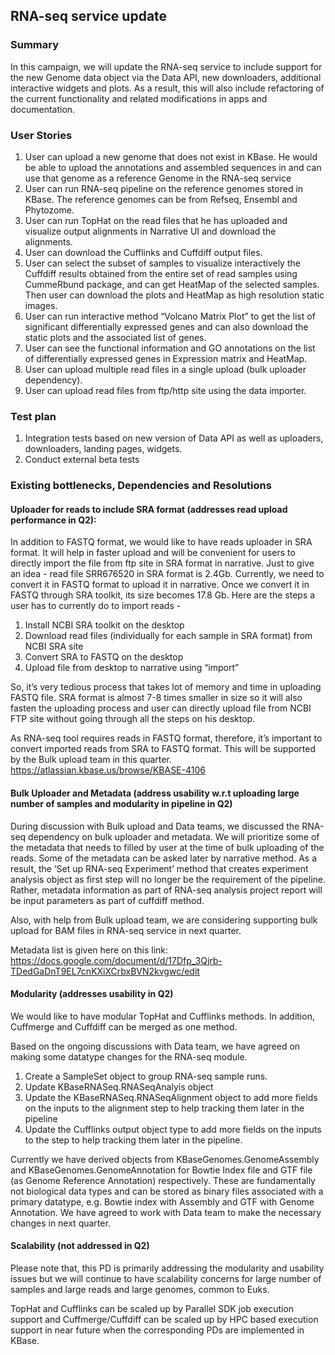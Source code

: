 ## RNA-seq service update

### Summary
In this campaign, we will update the RNA-seq service to include support for the new Genome data object via the Data API, new downloaders, additional interactive widgets and plots. As a result, this will also include refactoring of the current functionality and related modifications in apps and documentation.

### User Stories
1. User can upload a new genome that does not exist in KBase. He would be able to upload the annotations and assembled sequences in and can use that genome as a reference Genome in the RNA-seq service
2. User can run RNA-seq pipeline on the reference genomes stored in KBase. The reference genomes can be from Refseq, Ensembl and Phytozome. 
3. User can run TopHat on the read files that he has uploaded and visualize output alignments in Narrative UI and download the alignments.
4. User can download the Cufflinks and Cuffdiff output files.
5. User can select the subset of samples to visualize interactively the Cuffdiff results obtained from the entire set of read samples using CummeRbund package, and can get HeatMap of the selected samples. Then user can  download the plots and HeatMap as high resolution static images.  
6. User can run interactive method “Volcano Matrix Plot” to get the list of significant differentially expressed genes and can also download the static plots and the associated list of genes.
7. User can see the functional information and GO annotations on the list of differentially expressed genes in Expression matrix and HeatMap.
8. User can upload multiple read files in a single upload (bulk uploader dependency).
9. User can upload read files from ftp/http site using the data importer.

### Test plan
1. Integration tests based on new version of Data API as well as uploaders, downloaders, landing pages, widgets.
2. Conduct external beta tests

### Existing bottlenecks, Dependencies and Resolutions
#### Uploader for reads to include SRA format (addresses read upload performance in Q2):
In addition to FASTQ format, we would like to have reads uploader in SRA format. It will help in faster upload and will be convenient for users to directly import the file from ftp site in SRA format in narrative. Just to give an idea - read file SRR676520 in SRA format is 2.4Gb. Currently, we need to convert it in FASTQ format to upload it in narrative. Once we convert it in FASTQ through SRA toolkit, its size becomes 17.8 Gb. Here are the steps a user has to currently do to import reads -
1. Install NCBI SRA toolkit on the desktop
2. Download read files (individually for each sample in SRA format) from NCBI SRA site
3. Convert SRA to FASTQ on the desktop
4. Upload file from desktop to narrative using “import”

So, it’s very tedious process that takes lot of memory and time in uploading FASTQ file. SRA format is almost 7-8 times smaller in size so it will also fasten the uploading process and user can directly upload file from NCBI FTP site without going through all the steps on his desktop.

As RNA-seq tool requires reads in FASTQ format, therefore, it’s important to convert imported reads from SRA to FASTQ format. This will be supported by the Bulk upload team in this quarter. https://atlassian.kbase.us/browse/KBASE-4106

#### Bulk Uploader and Metadata (address usability w.r.t uploading large number of samples and modularity in pipeline in Q2)
During discussion with Bulk upload and Data teams, we discussed the RNA-seq dependency on bulk uploader and metadata.
We will prioritize some of the metadata that needs to filled by user at the time of bulk uploading of the reads. Some of the metadata can be asked later by narrative method. As a result, the ‘Set up RNA-seq Experiment’ method that creates experiment analysis object as first step will no longer be the requirement of the pipeline. Rather, metadata information as part of RNA-seq analysis project report will be input parameters as part of cuffdiff method.

Also, with help from Bulk upload team, we are considering supporting bulk upload for BAM files in RNA-seq service in next quarter.

Metadata list is given here on this link:
https://docs.google.com/document/d/17Dfp_3Qjrb-TDedGaDnT9EL7cnKXiXCrbxBVN2kvgwc/edit

#### Modularity (addresses usability in Q2)
We would like to have modular TopHat and Cufflinks methods. In addition, Cuffmerge and Cuffdiff can be merged as one method.

Based on the ongoing discussions with Data team, we have agreed on making some datatype changes for the RNA-seq module.

1. Create a SampleSet object to group RNA-seq sample runs.
2. Update KBaseRNASeq.RNASeqAnalyis object
3. Update the KBaseRNASeq.RNASeqAlignment  object to add more fields on the inputs to the alignment step to help tracking them later in the pipeline
4. Update the Cufflinks output object type to add more fields on the inputs to the step to help tracking them later in the pipeline.

Currently we have derived objects from KBaseGenomes.GenomeAssembly and KBaseGenomes.GenomeAnnotation for Bowtie Index file and GTF file (as Genome Reference Annotation) respectively. These are fundamentally not biological data types and can be stored as binary files associated with a primary datatype, e.g. Bowtie index with Assembly and GTF with Genome Annotation. We have agreed to work with Data team to make the necessary changes in next quarter.

#### Scalability (not addressed in Q2)
Please note that, this PD is primarily addressing the modularity and usability issues but we will continue to have scalability concerns for large number of samples and large reads and large genomes, common to Euks.

TopHat and Cufflinks can be scaled up by Parallel SDK job execution support and Cuffmerge/Cuffdiff can be scaled up by HPC based execution support in near future when the corresponding PDs are implemented in KBase.
